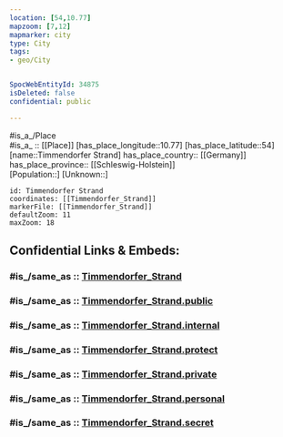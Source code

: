 ```yaml
---
location: [54,10.77] 
mapzoom: [7,12] 
mapmarker: city 
type: City
tags:
- geo/City


SpocWebEntityId: 34875
isDeleted: false
confidential: public

---
```

#is_a_/Place  
#is_a_ :: [[Place]] 
[has_place_longitude::10.77] 
[has_place_latitude::54] 
[name::Timmendorfer Strand] 
has_place_country:: [[Germany]]  
has_place_province:: [[Schleswig-Holstein]]  
[Population::] 
[Unknown::] 


```leaflet
id: Timmendorfer Strand
coordinates: [[Timmendorfer_Strand]] 
markerFile: [[Timmendorfer_Strand]] 
defaultZoom: 11 
maxZoom: 18
```


## Confidential Links & Embeds: 

### #is_/same_as :: [Timmendorfer_Strand](/_Standards/Earth/Continent/Europe/Europe~Central/Germany/Germany~West/Schleswig-Holstein/counties~SH/Ostholstein/cities~Ostholstein/Timmendorfer_Strand.md) 

### #is_/same_as :: [Timmendorfer_Strand.public](/_public/Earth/Continent/Europe/Europe~Central/Germany/Germany~West/Schleswig-Holstein/counties~SH/Ostholstein/cities~Ostholstein/Timmendorfer_Strand.public.md) 

### #is_/same_as :: [Timmendorfer_Strand.internal](/_internal/Earth/Continent/Europe/Europe~Central/Germany/Germany~West/Schleswig-Holstein/counties~SH/Ostholstein/cities~Ostholstein/Timmendorfer_Strand.internal.md) 

### #is_/same_as :: [Timmendorfer_Strand.protect](/_protect/Earth/Continent/Europe/Europe~Central/Germany/Germany~West/Schleswig-Holstein/counties~SH/Ostholstein/cities~Ostholstein/Timmendorfer_Strand.protect.md) 

### #is_/same_as :: [Timmendorfer_Strand.private](/_private/Earth/Continent/Europe/Europe~Central/Germany/Germany~West/Schleswig-Holstein/counties~SH/Ostholstein/cities~Ostholstein/Timmendorfer_Strand.private.md) 

### #is_/same_as :: [Timmendorfer_Strand.personal](/_personal/Earth/Continent/Europe/Europe~Central/Germany/Germany~West/Schleswig-Holstein/counties~SH/Ostholstein/cities~Ostholstein/Timmendorfer_Strand.personal.md) 

### #is_/same_as :: [Timmendorfer_Strand.secret](/_secret/Earth/Continent/Europe/Europe~Central/Germany/Germany~West/Schleswig-Holstein/counties~SH/Ostholstein/cities~Ostholstein/Timmendorfer_Strand.secret.md)

